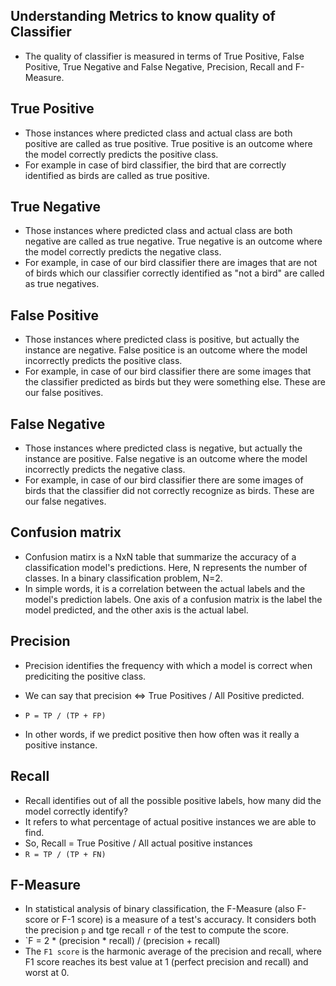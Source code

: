 ## Understanding Metrics to know quality of Classifier

- The quality of classifier is measured in terms of True Positive, False Positive, True Negative and False Negative, Precision, Recall and F-Measure.

## True Positive

- Those instances where predicted class and actual class are both positive are called as true positive. True positive is an outcome where the model correctly predicts the positive class.
- For example in case of bird classifier, the bird that are correctly identified as birds are called as true positive.

## True Negative

- Those instances where predicted class and actual class are both negative are called as true negative. True negative is an outcome where the model correctly predicts the negative class.
- For example, in case of our bird classifier there are images that are not of birds which our classifier correctly identified as "not a bird" are called as true negatives.

## False Positive

- Those instances where predicted class is positive, but actually the instance are negative. False positice is an outcome where the model incorrectly predicts the positive class.
- For example, in case of our bird classifier there are some images that the classifier predicted as birds but they were something else. These are our false positives.

## False Negative

- Those instances where predicted class is negative, but actually the instance are positive. False negative is an outcome where the model incorrectly predicts the negative class.
- For example, in case of our bird classifier there are some images of birds that the classifier did not correctly recognize as birds. These are our false negatives.

## Confusion matrix

- Confusion matirx is a NxN table that summarize the accuracy of a classification model's predictions. Here, N represents the number of classes. In a binary classification problem, N=2.
- In simple words, it is a correlation between the actual labels and the model's prediction labels. One axis of a confusion matrix is the label the model predicted, and the other axis is the actual label.

## Precision

- Precision identifies the frequency with which a model is correct when prediciting the positive class.

- We can say that precision <=> True Positives / All Positive predicted.
- `P = TP / (TP + FP)`
- In other words, if we predict positive then how often was it really a positive instance.

## Recall

- Recall identifies out of all the possible positive labels, how many did the model correctly identify?
- It refers to what percentage of actual positive instances we are able to find.
- So, Recall = True Positive / All actual positive instances
- `R = TP / (TP + FN)`

## F-Measure

- In statistical analysis of binary classification, the F-Measure (also F-score or F-1 score) is a measure of a test's accuracy. It considers both the precision `p` and tge recall `r` of the test to compute the score.
- `F = 2 * (precision * recall) / (precision + recall)
- The `F1 score` is the harmonic average of the precision and recall, where F1 score reaches its best value at 1 (perfect precision and recall) and worst at 0.
  